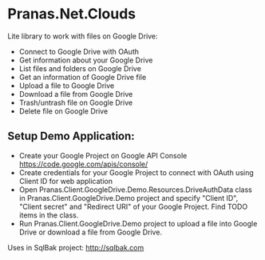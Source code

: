 Pranas.Net.Clouds
=================

Lite library to work with files on Google Drive:
- Connect to Google Drive with OAuth
- Get information about your Google Drive
- List files and folders on Google Drive
- Get an information of Google Drive file
- Upload a file to Google Drive
- Download a file from Google Drive
- Trash/untrash file on Google Drive
- Delete file on Google Drive

Setup Demo Application:
-----------------
- Create your Google Project on Google API Console https://code.google.com/apis/console/
- Create credentials for your Google Project to connect with OAuth using Client ID for web application
- Open Pranas.Client.GoogleDrive.Demo.Resources.DriveAuthData class in Pranas.Client.GoogleDrive.Demo project and specify "Client ID", "Client secret" and "Redirect URI" of your Google Project. Find TODO items in the class.
- Run Pranas.Client.GoogleDrive.Demo project to upload a file into Google Drive or download a file from Google Drive.

Uses in SqlBak project: http://sqlbak.com
